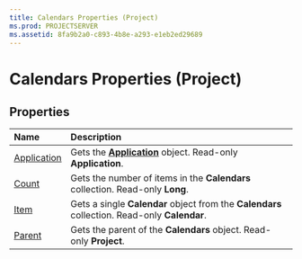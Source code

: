 ```yaml
---
title: Calendars Properties (Project)
ms.prod: PROJECTSERVER
ms.assetid: 8fa9b2a0-c893-4b8e-a293-e1eb2ed29689
---
```



# Calendars Properties (Project)

## Properties



|**Name**|**Description**|
|:-----|:-----|
|[Application](calendars-application-property-project.md)|Gets the  **[Application](application-object-project.md)** object. Read-only **Application**.|
|[Count](calendars-count-property-project.md)|Gets the number of items in the  **Calendars** collection. Read-only **Long**.|
|[Item](calendars-item-property-project.md)|Gets a single  **Calendar** object from the **Calendars** collection. Read-only **Calendar**.|
|[Parent](calendars-parent-property-project.md)|Gets the parent of the  **Calendars** object. Read-only **Project**.|

